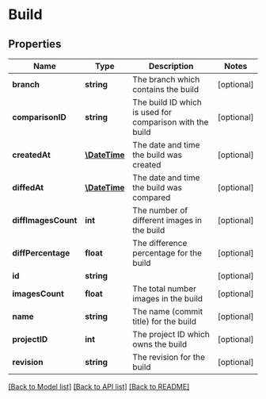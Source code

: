 # Build

## Properties
Name | Type | Description | Notes
------------ | ------------- | ------------- | -------------
**branch** | **string** | The branch which contains the build | [optional] 
**comparisonID** | **string** | The build ID which is used for comparison with the build | [optional] 
**createdAt** | [**\DateTime**](\DateTime.md) | The date and time the build was created | [optional] 
**diffedAt** | [**\DateTime**](\DateTime.md) | The date and time the build was compared | [optional] 
**diffImagesCount** | **int** | The number of different images in the build | [optional] 
**diffPercentage** | **float** | The difference percentage for the build | [optional] 
**id** | **string** |  | [optional] 
**imagesCount** | **float** | The total number images in the build | [optional] 
**name** | **string** | The name (commit title) for the build | [optional] 
**projectID** | **int** | The project ID which owns the build | [optional] 
**revision** | **string** | The revision for the build | [optional] 

[[Back to Model list]](../README.md#documentation-for-models) [[Back to API list]](../README.md#documentation-for-api-endpoints) [[Back to README]](../README.md)



